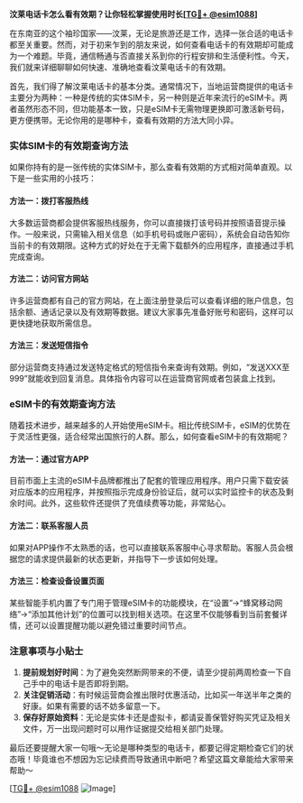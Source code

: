 **汶莱电话卡怎么看有效期？让你轻松掌握使用时长[[TG💪+ @esim1088](https://t.me/s/esim1088)]**

在东南亚的这个袖珍国家——汶莱，无论是旅游还是工作，选择一张合适的电话卡都至关重要。然而，对于初来乍到的朋友来说，如何查看电话卡的有效期却可能成为一个难题。毕竟，通信畅通与否直接关系到你的行程安排和生活便利性。今天，我们就来详细聊聊如何快速、准确地查看汶莱电话卡的有效期。

首先，我们得了解汶莱电话卡的基本分类。通常情况下，当地运营商提供的电话卡主要分为两种：一种是传统的实体SIM卡，另一种则是近年来流行的eSIM卡。两者虽然形态不同，但功能基本一致，只是eSIM卡无需物理更换即可激活新号码，更方便携带。无论你用的是哪种卡，查看有效期的方法大同小异。

### 实体SIM卡的有效期查询方法

如果你持有的是一张传统的实体SIM卡，那么查看有效期的方式相对简单直观。以下是一些实用的小技巧：

#### 方法一：拨打客服热线
大多数运营商都会提供客服热线服务，你可以直接拨打该号码并按照语音提示操作。一般来说，只需输入相关信息（如手机号码或账户密码），系统会自动告知你当前卡的有效期限。这种方式的好处在于无需下载额外的应用程序，直接通过手机完成查询。

#### 方法二：访问官方网站
许多运营商都有自己的官方网站，在上面注册登录后可以查看详细的账户信息，包括余额、通话记录以及有效期等数据。建议大家事先准备好账号和密码，这样可以更快捷地获取所需信息。

#### 方法三：发送短信指令
部分运营商支持通过发送特定格式的短信指令来查询有效期。例如，“发送XXX至999”就能收到回复消息。具体指令内容可以在运营商官网或者包装盒上找到。

### eSIM卡的有效期查询方法

随着技术进步，越来越多的人开始使用eSIM卡。相比传统SIM卡，eSIM的优势在于灵活性更强，适合经常出国旅行的人群。那么，如何查看eSIM卡的有效期呢？

#### 方法一：通过官方APP
目前市面上主流的eSIM卡品牌都推出了配套的管理应用程序。用户只需下载安装对应版本的应用程序，并按照指示完成身份验证后，就可以实时监控卡的状态及剩余时间。此外，这些软件还提供了充值续费等功能，非常贴心。

#### 方法二：联系客服人员
如果对APP操作不太熟悉的话，也可以直接联系客服中心寻求帮助。客服人员会根据您的请求提供最新的状态更新，并指导下一步该如何处理。

#### 方法三：检查设备设置页面
某些智能手机内置了专门用于管理eSIM卡的功能模块，在“设置”->“蜂窝移动网络”->“添加其他计划”的位置可以找到相关选项。在这里不仅能够看到当前套餐详情，还可以设置提醒功能以避免错过重要时间节点。

### 注意事项与小贴士

1. **提前规划好时间**：为了避免突然断网带来的不便，请至少提前两周检查一下自己手中的电话卡是否即将到期。
2. **关注促销活动**：有时候运营商会推出限时优惠活动，比如买一年送半年之类的好康。如果有需要的话不妨多留意一下。
3. **保存好原始资料**：无论是实体卡还是虚拟卡，都请妥善保管好购买凭证及相关文件，万一出现问题时可以用作证据提交给相关部门处理。

最后还要提醒大家一句哦～无论是哪种类型的电话卡，都要记得定期检查它们的状态哦！毕竟谁也不想因为忘记续费而导致通讯中断吧？希望这篇文章能给大家带来帮助～

[[TG💪+ @esim1088](https://t.me/s/esim1088) ![Image](https://i.postimg.cc/4NQfJmqS/Snipaste-2025-05-13-00-14-12.png)]